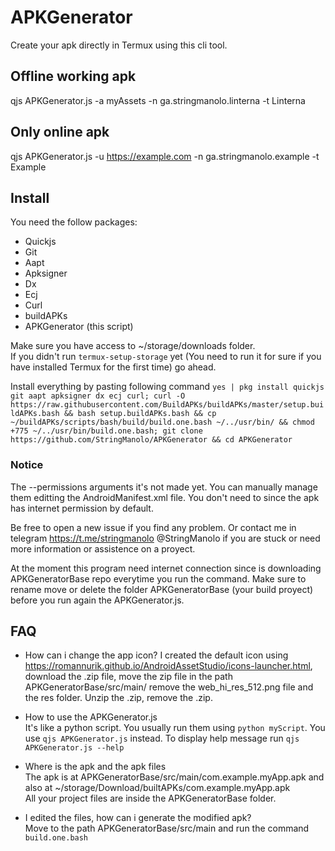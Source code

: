 # APKGenerator
Create your apk directly in Termux using this cli tool.

## Offline working apk
qjs APKGenerator.js -a myAssets -n ga.stringmanolo.linterna -t Linterna 
## Only online apk 
qjs APKGenerator.js -u https://example.com -n ga.stringmanolo.example -t Example

## Install
You need the follow packages:
+ Quickjs
+ Git
+ Aapt
+ Apksigner
+ Dx
+ Ecj
+ Curl
+ buildAPKs
+ APKGenerator (this script)

Make sure you have access to ~/storage/downloads folder.  
If you didn't run ```termux-setup-storage``` yet (You need to run it for sure if you have installed Termux for the first time) go ahead. 

Install everything by pasting following command ```yes | pkg install quickjs git aapt apksigner dx ecj curl; curl -O https://raw.githubusercontent.com/BuildAPKs/buildAPKs/master/setup.buildAPKs.bash && bash setup.buildAPKs.bash && cp ~/buildAPKs/scripts/bash/build/build.one.bash ~/../usr/bin/ && chmod +775 ~/../usr/bin/build.one.bash; git clone https://github.com/StringManolo/APKGenerator && cd APKGenerator```  

### Notice
The --permissions arguments it's not made yet. You can manually manage them editting the AndroidManifest.xml file. You don't need to since the apk has internet permission by default.  

Be free to open a new issue if you find any problem. Or contact me in telegram https://t.me/stringmanolo @StringManolo if you are stuck or need more information or assistence on a proyect.

At the moment this program need internet connection since is downloading APKGeneratorBase repo everytime you run the command. Make sure to rename move or delete the folder APKGeneratorBase (your build proyect) before you run again the APKGenerator.js.

## FAQ
+ How can i change the app icon?
I created the default icon using https://romannurik.github.io/AndroidAssetStudio/icons-launcher.html, download the .zip file, move the zip file in the path APKGeneratorBase/src/main/ remove the web_hi_res_512.png file and the res folder. Unzip the .zip, remove the .zip.

+ How to use the APKGenerator.js  
It's like a python script. You usually run them using ```python myScript```. You use ```qjs APKGenerator.js``` instead. To display help message run ```qjs APKGenerator.js --help```

+ Where is the apk and the apk files  
The apk is at APKGeneratorBase/src/main/com.example.myApp.apk and also at ~/storage/Download/builtAPKs/com.example.myApp.apk  
All your project files are inside the APKGeneratorBase folder.

+ I edited the files, how can i generate the modified apk?  
Move to the path APKGeneratorBase/src/main and run the command ```build.one.bash```
